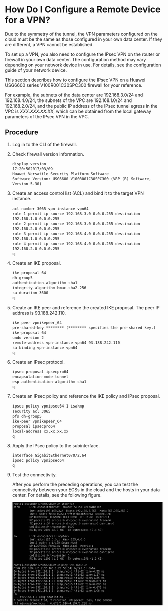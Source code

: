 # How Do I Configure a Remote Device for a VPN?<a name="vpn_07_0010"></a>

Due to the symmetry of the tunnel, the VPN parameters configured on the cloud must be the same as those configured in your own data center. If they are different, a VPN cannot be established.

To set up a VPN, you also need to configure the IPsec VPN on the router or firewall in your own data center. The configuration method may vary depending on your network device in use. For details, see the configuration guide of your network device.

This section describes how to configure the IPsec VPN on a Huawei USG6600 series V100R001C30SPC300 firewall for your reference.

For example, the subnets of the data center are 192.168.3.0/24 and 192.168.4.0/24, the subnets of the VPC are 192.168.1.0/24 and 192.168.2.0/24, and the public IP address of the IPsec tunnel egress in the VPC is  _XXX.XXX.XX.XX_, which can be obtained from the local gateway parameters of the IPsec VPN in the VPC.

## **Procedure**<a name="en-us_topic_0026963459_section56339147163111"></a>

1.  Log in to the CLI of the firewall.
2.  Check firewall version information.

    ```
    display version 
    17:20:502017/03/09
    Huawei Versatile Security Platform Software
    Software Version: USG6600 V100R001C30SPC300 (VRP (R) Software, Version 5.30)
    ```

3.  Create an access control list \(ACL\) and bind it to the target VPN instance.

    ```
    acl number 3065 vpn-instance vpn64
    rule 1 permit ip source 192.168.3.0 0.0.0.255 destination 192.168.1.0 0.0.0.255
    rule 2 permit ip source 192.168.3.0 0.0.0.255 destination 192.168.2.0 0.0.0.255
    rule 3 permit ip source 192.168.4.0 0.0.0.255 destination 192.168.1.0 0.0.0.255
    rule 4 permit ip source 192.168.4.0 0.0.0.255 destination 192.168.2.0 0.0.0.255
    q 
    ```

4.  Create an IKE proposal.

    ```
    ike proposal 64 
    dh group5 
    authentication-algorithm sha1 
    integrity-algorithm hmac-sha2-256 
    sa duration 3600 
    q
    ```

5.  Create an IKE peer and reference the created IKE proposal. The peer IP address is 93.188.242.110.

    ```
    ike peer vpnikepeer_64
    pre-shared-key ******** (******** specifies the pre-shared key.)
    ike-proposal 64
    undo version 2
    remote-address vpn-instance vpn64 93.188.242.110
    sa binding vpn-instance vpn64
    q
    ```

6.  Create an IPsec protocol.

    ```
    ipsec proposal ipsecpro64
    encapsulation-mode tunnel
    esp authentication-algorithm sha1
    q
    ```

7.  Create an IPsec policy and reference the IKE policy and IPsec proposal.

    ```
    ipsec policy vpnipsec64 1 isakmp
    security acl 3065
    pfs dh-group5
    ike-peer vpnikepeer_64
    proposal ipsecpro64
    local-address xx.xx.xx.xx
    q
    ```

8.  Apply the IPsec policy to the subinterface.

    ```
    interface GigabitEthernet0/0/2.64
    ipsec policy vpnipsec64
    q
    ```

9.  Test the connectivity.

    After you perform the preceding operations, you can test the connectivity between your ECSs in the cloud and the hosts in your data center. For details, see the following figure.

    ![](figures/m00172492-云计算开发部-公有云_iaas-image-fe205241-6084-4c61-96f1-6ad3f0c49f97.png)



